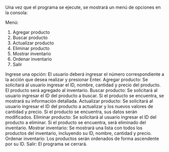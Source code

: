 Una vez que el programa se ejecute, se mostrará un menú de opciones en la consola:

Menú:
1. Agregar producto
2. Buscar producto
3. Actualizar producto
4. Eliminar producto
5. Mostrar inventario
6. Ordenar inventario
7. Salir

Ingrese una opción:
El usuario deberá ingresar el número correspondiente a la acción que desea realizar y presionar Enter.
Agregar producto:
Se solicitará al usuario ingresar el ID, nombre, cantidad y precio del producto.
El producto será agregado al inventario.
Buscar producto:
Se solicitará al usuario ingresar el ID del producto a buscar.
Si el producto se encuentra, se mostrará su información detallada.
Actualizar producto:
Se solicitará al usuario ingresar el ID del producto a actualizar y los nuevos valores de cantidad y precio.
Si el producto se encuentra, sus datos serán modificados.
Eliminar producto:
Se solicitará al usuario ingresar el ID del producto a eliminar.
Si el producto se encuentra, será eliminado del inventario.
Mostrar inventario:
Se mostrará una lista con todos los productos del inventario, incluyendo su ID, nombre, cantidad y precio.
Ordenar inventario:
Los productos serán ordenados de forma ascendente por su ID.
Salir:
El programa se cerrará.
